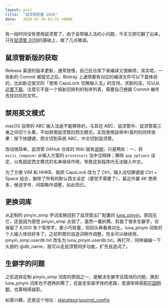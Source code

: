 ```yaml
---
layout: post
title:  "鼠须管配置 2020"
date:   2020-01-30 02:33 +0800
---
```


有一段时间没有使用鼠须管了，由于自带输入法的小问题，今天又把它翻了出来，只在[鼠须管 2019](/blog/rime-squirrel-customization-2019)的基础上，做了几点微调。

## 鼠须管新版的获取

Release 渠道的版本更新，通常很慢，自己拉仓库下来编译又很麻烦，其实呢，一些新的 Commit 被提交之后，Bintray 上通常都有对应的编译文件可以下载体验的，比如新近提交的「使用 CapsLock 切换输入法」的支持。求新的话，可以从[这里下载](https://dl.bintray.com/rime/squirrel/)。注意它不是一个按新旧排列的有序列表，需要自己根据 Commit 编号去找对应的文件。

## 禁用英文模式

macOS 自带的 ABC 输入法是不能移除的，与其在 ABC、鼠须管中、鼠须管英三者之间切个头晕，不如禁用鼠须管的西文模式，实现使用自带中/英时的同样效果：按下快捷键，西文切到系统 ABC，中文切到鼠须管。

改动很简单，鼠须管 GitHub 仓库的 Wiki 就有[说明](https://github.com/rime/squirrel/wiki/禁用-Squirrel-英文模式，使用左侧-Shift-切换中英)，只是两处：一、将 `ascii_composer` 从输入方案的 `processors` 当中注释掉；解除 `app_options` 设定，以免固定西文模式的名单继续作用，导致这些程序内无法输入中文。

为了方便 VIM 和 HHKB，我把 CapsLock 改为了 Ctrl，输入法切换键是 Ctrl + Space 组合，删除了所有的默认西文设定（感觉不需要了），最近外置 4K 使用多，候选字号、间距略作调整，如此而已。

## 更换词库

从定制的 pinyin_simp 字词库换回到了鼠须管出厂配置的 [luna_pinyin](https://github.com/rime/rime-luna-pinyin)，原因无它，还是因为感觉 pinyin_simp 太弱了，虽然一番折腾，剪裁了很多生僻字，仅保留了 8,000 多个常用字，更小巧轻量，但回头再看再对比，luna_pinyin 词库的个人输入体验好多了。之前积累的自造词稍作调整，完全可以继续用，pinyin_simp.userdb.txt 改名为 luna_pinyin.userdb.txt，再打开，同样编辑一下头部的 @db_name，就可以走鼠须管同步功能，扩充自造词了。

## 生僻字的问题

之前选择定制 pinyin_simp 词库的原因之一，是解决生僻字豆腐块的问题，换到 luna_pinyin 词库也不想再折腾了，还是走安装字体的老路，思源宋体搭配[花园明朝](http://fonts.jp/hanazono/)，也算相得益彰。


如感兴趣，还是这个地址：[placeless](https://github.com/placeless)/[squirrel_config](https://github.com/placeless/squirrel_config)
